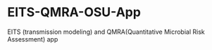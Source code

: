 # EITS-QMRA-OSU-App
EITS (transmission modeling) and QMRA(Quantitative Microbial Risk Assessment) app
